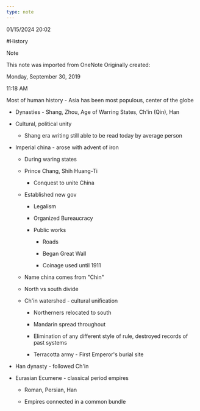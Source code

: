 ```yaml
---
type: note
---
```

01/15/2024 20:02

  #History 

>[!note]
>This note was imported from OneNote 
>Originally created:
>
>Monday, September 30, 2019
>
>11:18 AM
 

Most of human history - Asia has been most populous, center of the globe

-   Dynasties - Shang, Zhou, Age of Warring States, Ch'in (Qin), Han

-   Cultural, political unity

    -   Shang era writing still able to be read today by average person

-   Imperial china - arose with advent of iron

    -   During waring states

    -   Prince Chang, Shih Huang-Ti

        -   Conquest to unite China

    -   Established new gov

        -   Legalism

        -   Organized Bureaucracy

        -   Public works

            -   Roads

            -   Began Great Wall

            -   Coinage used until 1911

    -   Name china comes from "Chin"

    -   North vs south divide

    -   Ch'in watershed - cultural unification

        -   Northerners relocated to south

        -   Mandarin spread throughout

        -   Elimination of any different style of rule, destroyed records of past systems

        -   Terracotta army - First Emperor's burial site

-   Han dynasty - followed Ch'in

-   Eurasian Ecumene - classical period empires

    -   Roman, Persian, Han

    -   Empires connected in a common bundle
